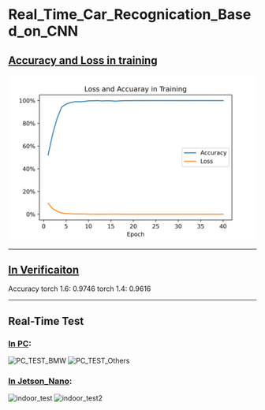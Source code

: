# Real_Time_Car_Recognication_Based_on_CNN
 
## [Accuracy and Loss in training](./Loss_Acc_Visualization.py)

![Acc_and_Loss](./images/Loss_and_Accuracy_in_Training.png)

---

## [In Verificaiton](./verificaiton.py)
Accuracy
torch 1.6: 0.9746
torch 1.4: 0.9616

---
## Real-Time Test
### [In PC](./Real-Time-test/PC.py):
![PC_TEST_BMW](./images/PC_TEST_BMW.png)
![PC_TEST_Others](./images/PC_TEST_Others.png)
### [In Jetson_Nano](./Real-Time-test/Jetson_Nano.py):
![indoor_test](./images/indoor_test.jpg)
![indoor_test2](./images/indoor_test2.jpg)